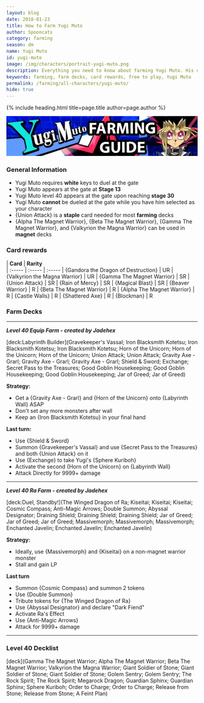 ```yaml
---
layout: blog
date: 2018-01-23
title: How to Farm Yugi Muto
author: Spooncats
category: farming
season: dm
name: Yugi Muto
id: yugi-muto
image: /img/characters/portrait-yugi-muto.png
description: Everything you need to know about farming Yugi Muto. His decklists, card rewards, top level farm decks with strategy information and free to play card replacements. This article will help you farm Yugi Muto as efficiently as possible.
keywords: farming, farm decks, card rewards, free to play, Yugi Muto
permalink: /farming/all-characters/yugi-muto/
hide: true
---
```


{% include heading.html title=page.title author=page.author %}

![yugi banner](/img/content/events/yugi.png)

### General Information
* Yugi Muto requires **white** keys to duel at the gate
* Yugi Muto appears at the gate at **Stage 13**
* Yugi Muto level 40 appears at the gate upon reaching **stage 30**
* Yugi Muto **cannot** be dueled at the gate while you have him selected as your character
* {Union Attack} is a **staple** card needed for most **farming** decks
* {Alpha The Magnet Warrior}, {Beta The Magnet Warrior}, {Gamma The Magnet Warrior}, and {Valkyrion the Magna Warrior} can be used in **magnet** decks

### Card rewards

| **Card** |  **Rarity**  
| :----- | :----- | :----- 
| {Gandora the Dragon of Destruction} | UR
| {Valkyrion the Magna Warrior} | UR
| {Gamma The Magnet Warrior} | SR
| {Union Attack} | SR
| {Rain of Mercy} | SR
| {Magical Blast} | SR
| {Beaver Warrior} | R
| {Beta The Magnet Warrior} | R
| {Alpha The Magnet Warrior} | R
| {Castle Walls} | R
| {Shattered Axe} | R
| {Blockman} | R

### Farm Decks
---
***Level 40 Equip Farm - created by Jadehex***

[deck:Labyrinth Builder](Gravekeeper's Vassal; Iron Blacksmith Kotetsu; Iron Blacksmith Kotetsu; Iron Blacksmith Kotetsu; Horn of the Unicorn; Horn of the Unicorn; Horn of the Unicorn; Union Attack; Union Attack; Gravity Axe - Grarl; Gravity Axe - Grarl; Gravity Axe - Grarl; Shield & Sword; Exchange; Secret Pass to the Treasures; Good Goblin Housekeeping; Good Goblin Housekeeping; Good Goblin Housekeeping; Jar of Greed; Jar of Greed)

**Strategy:**
* Get a {Gravity Axe - Grarl} and {Horn of the Unicorn} onto {Labyrinth Wall} ASAP
* Don't set any more monsters after wall
* Keep an {Iron Blacksmith Kotetsu} in your final hand

**Last turn:**
* Use {Shield & Sword}
* Summon {Gravekeeper's Vassal} and use {Secret Pass to the Treasures} and both {Union Attack} on it
* Use {Exchange} to take Yugi's {Sphere Kuriboh}
* Activate the second {Horn of the Unicorn} on {Labyrinth Wall}
* Attack Directly for 9999+ damage

---
***Level 40 Ra Farm - created by Jadehex***

[deck:Duel, Standby!](The Winged Dragon of Ra; Kiseitai; Kiseitai; Kiseitai; Cosmic Compass; Anti-Magic Arrows; Double Summon; Abyssal Designator; Draining Shield; Draining Shield; Draining Shield; Jar of Greed; Jar of Greed; Jar of Greed; Massivemorph; Massivemorph; Massivemorph; Enchanted Javelin; Enchanted Javelin; Enchanted Javelin)

**Strategy:**
* Ideally, use {Massivemorph} and {Kiseitai} on a non-magnet warrior monster
* Stall and gain LP

**Last turn**
* Summon {Cosmic Compass} and summon 2 tokens
* Use {Double Summon}
* Tribute tokens for {The Winged Dragon of Ra}
* Use {Abyssal Designator} and declare "Dark Fiend"
* Activate Ra's Effect
* Use {Anti-Magic Arrows}
* Attack for 9999+ damage

---
### Level 40 Decklist

[deck](Gamma The Magnet Warrior; Alpha The Magnet Warrior; Beta The Magnet Warrior; Valkyrion the Magna Warrior; Giant Soldier of Stone; Giant Soldier of Stone; Giant Soldier of Stone; Golem Sentry; Golem Sentry; The Rock Spirit; The Rock Spirit; Megarock Dragon; Guardian Sphinx; Guardian Sphinx; Sphere Kuriboh; Order to Charge; Order to Charge; Release from Stone; Release from Stone; A Feint Plan)
